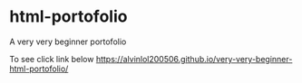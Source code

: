 # html-portofolio
A very very beginner portofolio

To see click link below
https://alvinlol200506.github.io/very-very-beginner-html-portofolio/

